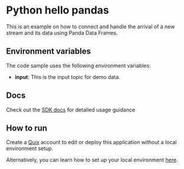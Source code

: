 # Python hello pandas

This is an example on how to connect and handle the arrival of a new stream and its data using Panda Data Frames.

## Environment variables

The code sample uses the following environment variables:

- **input**: This is the input topic for demo data.

## Docs

Check out the [SDK docs](https://quix.ai/docs/sdk/introduction.html) for detailed usage guidance

## How to run
Create a [Quix](https://portal.platform.quix.ai/self-sign-up?xlink=github) account to edit or deploy this application without a local environment setup.

Alternatively, you can learn how to set up your local environment [here](https://quix.ai/docs/sdk/python-setup.html).